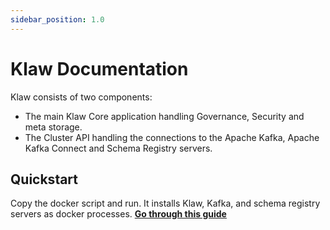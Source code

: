 ```yaml
---
sidebar_position: 1.0
---
```


# Klaw Documentation

Klaw consists of two components:

- The main Klaw Core application handling Governance, Security and meta storage.
- The Cluster API handling the connections to the Apache Kafka,
  Apache Kafka Connect and Schema Registry servers.

## Quickstart

Copy the docker script and run. It installs Klaw, Kafka, and schema registry servers as docker processes. [**Go through
this guide**](./quickstart.md)
